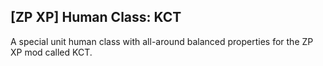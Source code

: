 ## [ZP XP] Human Class: KCT

A special unit human class with all-around balanced properties for the ZP XP mod called KCT.